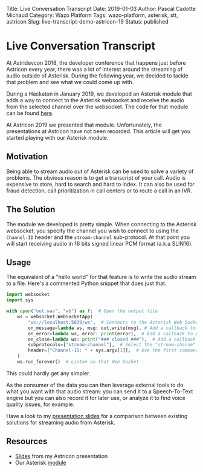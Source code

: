 Title: Live Conversation Transcript
Date: 2019-01-03
Author: Pascal Cadotte Michaud
Category: Wazo Platform
Tags: wazo-platform, asterisk, stt, astricon
Slug: live-transcript-demo-astricon-19
Status: published

# Live Conversation Transcript

At Astridevcon 2018, the developer conference that happens just before Astricon
every year, there was a lot of interest around the streaming of audio outside of
Asterisk. During the following year, we decided to tackle that problem and see
what we could come up with.

During a Hackaton in January 2019, we developed an Asterisk module that adds a
way to connect to the Asterisk websocket and receive the audio from the selected
channel over the websocket. The code for that module can be found
[here](https://github.com/sboily/wazo-hackathon-asterisk-stream-module).

At Astricon 2019 we presented that module. Unfortunately, the presentations at
Astricon have not been recorded. This article will get you started playing with
our Asterisk module.


## Motivation

Being able to stream audio out of Asterisk can be used to solve a variety of
problems. The obvious reason is to get a transcript of your call. Audio is
expensive to store, hard to search and hard to index. It can also be used for
fraud detection, call prioritization in call centers or to route a call in an IVR.


## The Solution

The module we developed is pretty simple. When connecting to the Asterisk
websocket, you specify the channel you wish to connect to using the `Channel-ID`
header and the `stream-channel` sub-protocol. At that point you will start
receiving audio in 16 bits signed linear PCM format (a.k.a SLIN16).


## Usage

The equivalent of a "hello world" for that feature is to write the audio stream to a
file. Here's a commented Python snippet that does just that.

```python
import websocket
import sys

with open("out.wav", "wb") as f:  # Open the output file
    ws = websocket.WebSocketApp(
        "ws://localhost:5039/ws",  # Connects to the Asterisk Web Socket
        on_message=lambda ws, msg: out.write(msg), # Add a callback to write incoming messages to the file
        on_error=lambda ws, error: print(error),  # Add a callback to print all errors
        on_close=lambda ws: print("### closed ###"),  # Add a callback to see when the Web Socket gets closed
        subprotocols=["stream-channel"],  # Select the "stream-channe" sub-protocol
        header=["Channel-ID: " + sys.argv[1]],  # Use the first command line argument to specify the channel
    )
    ws.run_forever()  # Listen on that Web Socket
```

This could hardly get any simpler.

As the consumer of the data you can then leverage external tools to do what you
want with that audio stream: you can send it to a Speech-To-Text engine but you
can also record it for later use, or analyze it to find voice quality issues, for example.

Have a look to my [presentation
slides](https://www.slideshare.net/PascalCadotteMichaud/getting-a-livetranscriptofyourcallusingtheari)
for a comparison between existing solutions for streaming audio from Asterisk.


## Resources

* [Slides](https://www.slideshare.net/PascalCadotteMichaud/getting-a-livetranscriptofyourcallusingtheari) from my Astricon presentation
* Our Asterisk [module](https://github.com/sboily/wazo-hackathon-asterisk-stream-module)
